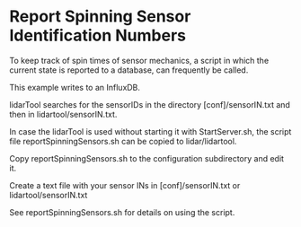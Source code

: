 # Report Spinning Sensor Identification Numbers

To keep track of spin times of sensor mechanics, a script in which the current state is reported to a database, can frequently be called.

This example writes to an InfluxDB.

lidarTool searches for the sensorIDs in the directory [conf]/sensorIN.txt and then in lidartool/sensorIN.txt.

In case the lidarTool is used without starting it with StartServer.sh, the script file reportSpinningSensors.sh can be copied to lidar/lidartool.

Copy reportSpinningSensors.sh to the configuration subdirectory and edit it.

Create a text file with your sensor INs in [conf]/sensorIN.txt or lidartool/sensorIN.txt

See reportSpinningSensors.sh for details on using the script.

